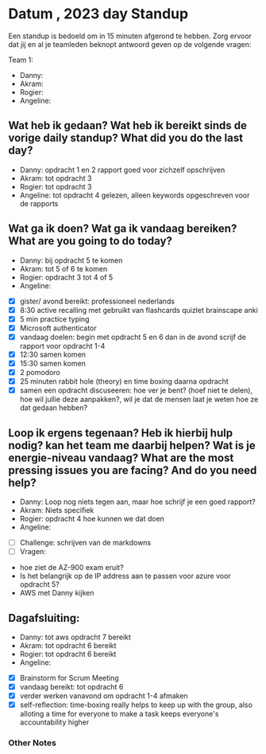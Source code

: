 # Datum , 2023 day Standup

Een standup is bedoeld om in 15 minuten afgerond te hebben. Zorg ervoor dat jij en al je teamleden beknopt antwoord geven op de volgende vragen:

Team 1:

- Danny:
- Akram:
- Rogier:
- Angeline:

## Wat heb ik gedaan? Wat heb ik bereikt sinds de vorige daily standup? What did you do the last day?

- Danny: opdracht 1 en 2 rapport goed voor zichzelf opschrijven
- Akram: tot opdracht 3
- Rogier: tot opdracht 3
- Angeline: tot opdracht 4 gelezen, alleen keywords opgeschreven voor de rapports

## Wat ga ik doen? Wat ga ik vandaag bereiken? What are you going to do today?

- Danny: bij opdracht 5 te komen
- Akram: tot 5 of 6 te komen
- Rogier: opdracht 3 tot 4 of 5
- Angeline:
- [x] gister/ avond bereikt: professioneel nederlands
- [x] 8:30 active recalling met gebruikt van flashcards quizlet brainscape anki
- [x] 5 min practice typing
- [x] Microsoft authenticator
- [x] vandaag doelen: begin met opdracht 5 en 6 dan in de avond scrijf de rapport voor opdracht 1-4
- [x] 12:30 samen komen
- [x] 15:30 samen komen
- [x] 2 pomodoro
- [x] 25 minuten rabbit hole (theory) en time boxing daarna opdracht
- [x] samen een opdracht discuseeren: hoe ver je bent? (hoef niet te delen), hoe wil jullie deze aanpakken?, wil je dat de mensen laat je weten hoe ze dat gedaan hebben?

## Loop ik ergens tegenaan? Heb ik hierbij hulp nodig? kan het team me daarbij helpen? Wat is je energie-niveau vandaag? What are the most pressing issues you are facing? And do you need help?

- Danny: Loop nog niets tegen aan, maar hoe schrijf je een goed rapport?
- Akram: Niets specifiek
- Rogier: opdracht 4 hoe kunnen we dat doen
- Angeline:
- [ ] Challenge: schrijven van de markdowns
- [ ] Vragen:
- hoe ziet de AZ-900 exam eruit?
- Is het belangrijk op de IP address aan te passen voor azure voor opdracht 5?
- AWS met Danny kijken

## Dagafsluiting:

- Danny: tot aws opdracht 7 bereikt
- Akram: tot opdracht 6 bereikt
- Rogier: tot opdracht 6 bereikt
- Angeline:
- [x] Brainstorm for Scrum Meeting
- [x] vandaag bereikt: tot opdracht 6
- [x] verder werken vanavond om opdracht 1-4 afmaken
- [x] self-reflection: time-boxing really helps to keep up with the group, also alloting a time for everyone to make a task keeps everyone's accountability higher

### Other Notes
